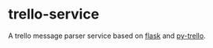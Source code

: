 trello-service
==============

A trello message parser service based on [flask](https://github.com/mitsuhiko/flask) and [py-trello](https://github.com/sarumont/py-trello).
